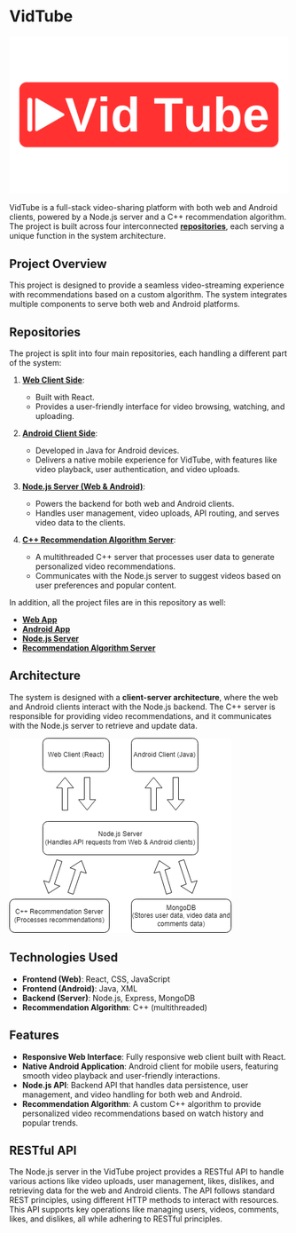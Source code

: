 # VidTube
![VidTube Logo](./images/logo.png)

VidTube is a full-stack video-sharing platform with both web and Android clients, powered by a Node.js server and a C++ recommendation algorithm. The project is built across four interconnected **[repositories](#repositories)**, each serving a unique function in the system architecture.


## Project Overview

This project is designed to provide a seamless video-streaming experience with recommendations based on a custom algorithm. The system integrates multiple components to serve both web and Android platforms.

## Repositories

The project is split into four main repositories, each handling a different part of the system:

1. **[Web Client Side](https://github.com/maxshabs/project_web/tree/master-part4)**: 
   - Built with React.
   - Provides a user-friendly interface for video browsing, watching, and uploading.

2. **[Android Client Side](https://github.com/eyalg43/project_android/tree/mainPart4)**: 
   - Developed in Java for Android devices.
   - Delivers a native mobile experience for VidTube, with features like video playback, user authentication, and video uploads.

3. **[Node.js Server (Web & Android)](https://github.com/OCDev1/VidTube-server/tree/main-part4)**: 
   - Powers the backend for both web and Android clients.
   - Handles user management, video uploads, API routing, and serves video data to the clients.

4. **[C++ Recommendation Algorithm Server](https://github.com/maxshabs/vidtube-part4.git)**:
   - A multithreaded C++ server that processes user data to generate personalized video recommendations.
   - Communicates with the Node.js server to suggest videos based on user preferences and popular content.

In addition, all the project files are in this repository as well:

- **[Web App](./Web-App)**
- **[Android App](./Android-App)**
- **[Node.js Server](./Node-js-Server)**
- **[Recommendation Algorithm Server](./Recommendation-Algorithm-Server)**


## Architecture

The system is designed with a **client-server architecture**, where the web and Android clients interact with the Node.js backend. The C++ server is responsible for providing video recommendations, and it communicates with the Node.js server to retrieve and update data.

![Architecture Diagram](images/vidtube-architecture-diagram.png)

## Technologies Used

- **Frontend (Web)**: React, CSS, JavaScript
- **Frontend (Android)**: Java, XML
- **Backend (Server)**: Node.js, Express, MongoDB
- **Recommendation Algorithm**: C++ (multithreaded)

## Features

- **Responsive Web Interface**: Fully responsive web client built with React.
- **Native Android Application**: Android client for mobile users, featuring smooth video playback and user-friendly interactions.
- **Node.js API**: Backend API that handles data persistence, user management, and video handling for both web and Android.
- **Recommendation Algorithm**: A custom C++ algorithm to provide personalized video recommendations based on watch history and popular trends.

## RESTful API

The Node.js server in the VidTube project provides a RESTful API to handle various actions like video uploads, user management, likes, dislikes, and retrieving data for the web and Android clients. The API follows standard REST principles, using different HTTP methods to interact with resources. This API supports key operations like managing users, videos, comments, likes, and dislikes, all while adhering to RESTful principles.
